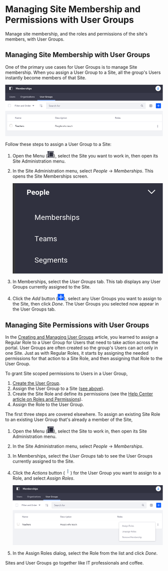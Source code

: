 # Managing Site Membership and Permissions with User Groups

Manage site membership, and the roles and permissions of the site's members, with User Groups.

## Managing Site Membership with User Groups

One of the primary use cases for User Groups is to manage Site membership. When you assign a User Group to a Site, all the group's Users instantly become members of that Site.

![The User Groups tab in Memberships shows the User Groups currently assigned to the Site.](./managing-site-membership-and-permissions-with-user-groups/images/02.png)

Follow these steps to assign a User Group to a Site:

1. Open the Menu (![Menu](../../images/icon-menu.png)), select the Site you want to work in, then open its Site Administration menu. 

1. In the Site Administration menu, select *People* &rarr; *Memberships*.  This opens the Site Memberships screen. 

   ![Select Memberships from the People menu.](./managing-site-membership-and-permissions-with-user-groups/images/01.png)

1. In Memberships, select the *User Groups* tab. This tab displays any User Groups currently assigned to the Site. 

1. Click the *Add* button (![Add](../../images/icon-add.png)), select any User Groups you want to assign to the Site, then click *Done*.  The User Groups you selected now appear in the User Groups tab. 

## Managing Site Permissions with User Groups

In the [Creating and Managing User Groups](./creating-and-managing-user-groups.md) article, you learned to assign a Regular Role to a User Group for Users that need to take action across the portal. User Groups are often created so the group's Users can act only in one Site. Just as with Regular Roles, it starts by assigning the needed permissions for that action to a Site Role, and then assigning that Role to the User Group.

To grant Site scoped permissions to Users in a User Group,

1. [Create the User Group](./creating-and-managing-user-groups.md#creating-a-user-group).
1. Assign the User Group to a Site ([see above](#managing-site-membership-with-user-groups)).
1. Create the Site Role and define its permissions (see the [Help Center article on Roles and Permissions](https://help.liferay.com/hc/en-us/articles/360028819032-Roles-and-Permissions)).
1. Assign the Role to the User Group.

The first three steps are covered elsewhere. To assign an existing Site Role to an existing User Group that's already a member of the Site,

1. Open the Menu (![Menu](../../images/icon-menu.png)), select the Site to work in, then open its Site Administration menu. 

1. In the Site Administration menu, select *People* &rarr; *Memberships*.

1. In Memberships, select the *User Groups* tab to see the User Groups currently assigned to the Site. 

1. Click the *Actions* button (![Actions](../../images/icon-actions.png)) for the User Group you want to assign to a Role, and select *Assign Roles*.

   ![Select Assign Roles for the User Group.](./managing-site-membership-and-permissions-with-user-groups/images/03.png)

1. In the Assign Roles dialog, select the Role from the list and click *Done*. 

Sites and User Groups go together like IT professionals and coffee.
